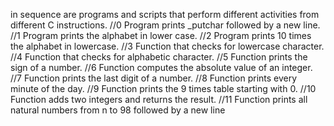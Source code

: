 in sequence are programs and scripts that perform different activities from different C instructions.
//0 Program prints _putchar followed by a new line.
//1 Program prints the alphabet in lower case.
//2 Program prints 10 times the alphabet in lowercase.
//3 Function that checks for lowercase character.
//4 Function that checks for alphabetic character.
//5 Function prints the sign of a number.
//6 Function computes the absolute value of an integer.
//7 Function prints the last digit of a number.
//8 Function prints every minute of the day.
//9 Function prints the 9 times table starting with 0.
//10 Function adds two integers and returns the result.
//11 Function prints all natural numbers from n to 98 followed by a new line

